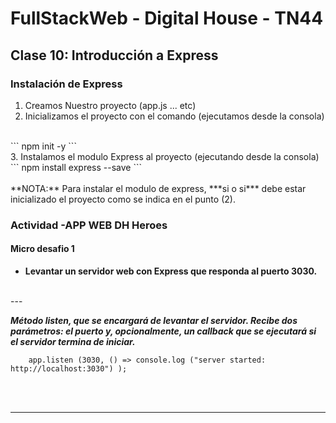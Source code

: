 # FullStackWeb - Digital House - TN44

## Clase 10: Introducción a Express

### **Instalación de Express**
1. Creamos Nuestro proyecto (app.js ... etc)
2. Inicializamos el proyecto con el comando (ejecutamos desde la consola)
<br>
        ```
            npm init -y
        ```
<br>
3. Instalamos el modulo Express al proyecto (ejecutando desde la consola)
<br>
        ```
            npm install express --save
        ```
<br> <br>
**NOTA:** Para instalar el modulo de express, ***si o si*** debe estar inicializado el proyecto como se indica en el punto (2).


### **Actividad -APP WEB DH Heroes** 

#### **Micro desafio 1**

- **Levantar un servidor web con Express que responda al puerto 3030.**
<br>
---


***Método listen, que se encargará de levantar el servidor. Recibe dos parámetros: el puerto y, opcionalmente, un callback que se ejecutará si el servidor termina de iniciar.***
```
    app.listen (3030, () => console.log ("server started: http://localhost:3030") ); 
```
<br> <br>

---
